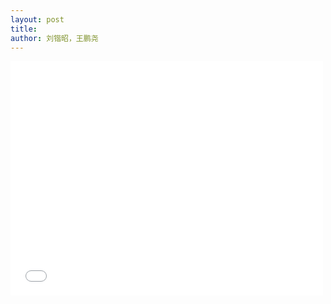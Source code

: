 ```yaml
---
layout: post
title: 
author: 刘锴昭，王鹏尧
---
```


<embed src="/assets/pdfs/刘锴昭-变折射率干涉场-第二版.pdf" width="500" height="375" 
 type="application/pdf">